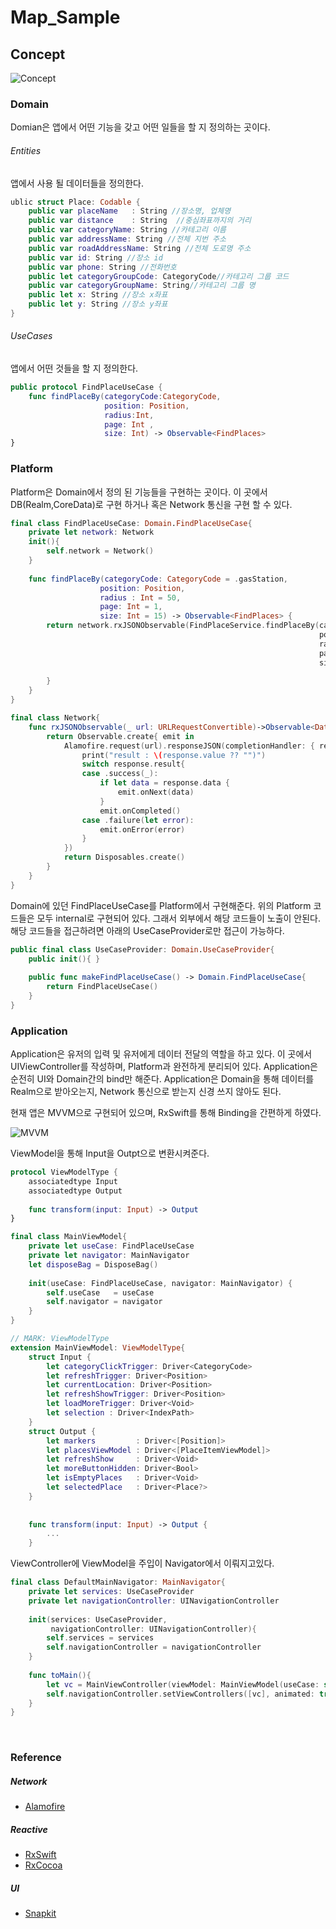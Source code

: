 # Map_Sample

## Concept

![Concept](./picture/Concept.png)

### Domain

Domian은 앱에서 어떤 기능을 갖고 어떤 일들을 할 지 정의하는 곳이다. 

###### Entities

앱에서 사용 될 데이터들을 정의한다.

~~~swift
ublic struct Place: Codable {
    public var placeName   : String //장소명, 업체명
    public var distance    : String  //중심좌표까지의 거리
    public var categoryName: String //카테고리 이름
    public var addressName: String //전체 지번 주소
    public var roadAddressName: String //전체 도로명 주소
    public var id: String //장소 id
    public var phone: String //전화번호
    public let categoryGroupCode: CategoryCode//카테고리 그룹 코드
    public var categoryGroupName: String//카테고리 그룹 명
    public let x: String //장소 x좌표
    public let y: String //장소 y좌표
}
~~~

###### UseCases

앱에서 어떤 것들을 할 지 정의한다.

~~~swift
public protocol FindPlaceUseCase {
    func findPlaceBy(categoryCode:CategoryCode,
                     position: Position,
                     radius:Int,
                     page: Int ,
                     size: Int) -> Observable<FindPlaces>
}
~~~

### Platform

Platform은 Domain에서 정의 된 기능들을 구현하는 곳이다. 이 곳에서 DB(Realm,CoreData)로 구현 하거나 혹은 Network 통신을 구현 할 수 있다.

~~~swift
final class FindPlaceUseCase: Domain.FindPlaceUseCase{
    private let network: Network
    init(){
        self.network = Network()
    }
    
    func findPlaceBy(categoryCode: CategoryCode = .gasStation,
                    position: Position,
                    radius : Int = 50,
                    page: Int = 1,
                    size: Int = 15) -> Observable<FindPlaces> {
        return network.rxJSONObservable(FindPlaceService.findPlaceBy(categoryCode: categoryCode,
                                                                     position: position,
                                                                     radius: radius,
                                                                     page: page,
                                                                     size: size)).map{
                                                                        return try JSONDecoder().decode(FindPlaces.self, from: $0)
        }
    }
}

final class Network{
    func rxJSONObservable(_ url: URLRequestConvertible)->Observable<Data>{
        return Observable.create{ emit in
            Alamofire.request(url).responseJSON(completionHandler: { response in
                print("result : \(response.value ?? "")")
                switch response.result{
                case .success(_):
                    if let data = response.data {
                        emit.onNext(data)
                    }
                    emit.onCompleted()
                case .failure(let error):
                    emit.onError(error)
                }
            })
            return Disposables.create()
        }
    }
}
~~~

Domain에 있던 FindPlaceUseCase를 Platform에서 구현해준다. 위의 Platform 코드들은 모두 internal로 구현되어 있다. 그래서 외부에서 해당 코드들이 노출이 안된다. 해당 코드들을 접근하려면 아래의 UseCaseProvider로만 접근이 가능하다.

~~~swift
public final class UseCaseProvider: Domain.UseCaseProvider{
    public init(){ }
    
    public func makeFindPlaceUseCase() -> Domain.FindPlaceUseCase{
        return FindPlaceUseCase()
    }
}
~~~

### Application

Application은 유저의 입력 및 유저에게 데이터 전달의 역할을 하고 있다. 이 곳에서 UIViewController를 작성하며, Platform과 완전하게 분리되어 있다. Application은 순전히 UI와 Domain간의 bind만 해준다. Application은 Domain을 통해 데이터를 Realm으로 받아오는지, Network 통신으로 받는지 신경 쓰지 않아도 된다.

현재 앱은 MVVM으로 구현되어 있으며, RxSwift를 통해 Binding을 간편하게 하였다.

![MVVM](./picture/MVVM.png)

ViewModel을 통해 Input을 Outpt으로 변환시켜준다. 

~~~swift
protocol ViewModelType {
    associatedtype Input
    associatedtype Output
    
    func transform(input: Input) -> Output
}
~~~

~~~Swift
final class MainViewModel{
    private let useCase: FindPlaceUseCase
    private let navigator: MainNavigator
    let disposeBag = DisposeBag()
    
    init(useCase: FindPlaceUseCase, navigator: MainNavigator) {
        self.useCase   = useCase
        self.navigator = navigator
    }
}

// MARK: ViewModelType
extension MainViewModel: ViewModelType{
    struct Input {
        let categoryClickTrigger: Driver<CategoryCode>
        let refreshTrigger: Driver<Position>
        let currentLocation: Driver<Position>
        let refreshShowTrigger: Driver<Position>
        let loadMoreTrigger: Driver<Void>
        let selection : Driver<IndexPath>
    }
    struct Output {
        let markers         : Driver<[Position]>
        let placesViewModel : Driver<[PlaceItemViewModel]>
        let refreshShow     : Driver<Void>
        let moreButtonHidden: Driver<Bool>
        let isEmptyPlaces   : Driver<Void>
        let selectedPlace   : Driver<Place?>
    }
    
    
    func transform(input: Input) -> Output {
      	...
    }
~~~

ViewController에 ViewModel을 주입이 Navigator에서 이뤄지고있다.

~~~swift
final class DefaultMainNavigator: MainNavigator{
    private let services: UseCaseProvider
    private let navigationController: UINavigationController
    
    init(services: UseCaseProvider,
         navigationController: UINavigationController){
        self.services = services
        self.navigationController = navigationController
    }
    
    func toMain(){
        let vc = MainViewController(viewModel: MainViewModel(useCase: self.services.makeFindPlaceUseCase(), navigator: self))
        self.navigationController.setViewControllers([vc], animated: true)
    }
}
~~~

</br>

### Reference

##### Network

- [Alamofire](https://github.com/Alamofire/Alamofire)

##### Reactive

- [RxSwift](https://github.com/ReactiveX/RxSwift)
- [RxCocoa](https://github.com/ReactiveX/RxSwift/tree/master/RxCocoa)

##### UI

- [Snapkit](https://github.com/SnapKit/SnapKit)

